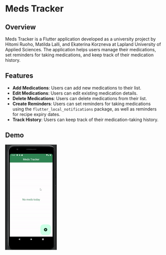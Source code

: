 # Meds Tracker

## Overview

Meds Tracker is a Flutter application developed as a university project by Hitomi Ruoho, Matilda Lalli, and Ekaterina Korzneva at Lapland University of Applied Sciences. The application helps users manage their medications, set reminders for taking medications, and keep track of their medication history.

## Features

- **Add Medications**: Users can add new medications to their list.
- **Edit Medications**: Users can edit existing medication details.
- **Delete Medications**: Users can delete medications from their list.
- **Create Reminders**: Users can set reminders for taking medications using the `flutter_local_notifications` package, as well as reminders for recipe expiry dates.
- **Track History**: Users can keep track of their medication-taking history.

## Demo

![Demo](demo/meds_tracker.gif)



